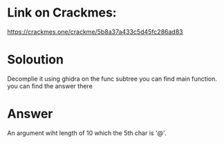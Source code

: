 # Link on Crackmes:
https://crackmes.one/crackme/5b8a37a433c5d45fc286ad83

# Soloution
Decomplie it using ghidra on the func subtree you can find main function. you can find the answer there

# Answer
An argument wiht length of 10 which the 5th char is '@'.